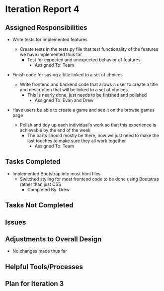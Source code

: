# Iteration Report 4

## Assigned Responsibilities

- Write tests for implemented features
    - Create tests in the tests.py file that test functionality of the features we have implemented thus far
        - Test for expected and unexpected behavior of features
            - Assigned To: Team
            
- Finish code for saving a title linked to a set of choices
    - Write frontend and backend code that allows a user to create a title and description that will be linked to a set
    of choices
        - This is nearly done, just needs to be finished and polished
            - Assigned To: Evan and Drew
            
- Have users be able to create a game and see it on the browse games page
    - Polish and tidy up each individual's work so that this experience is achievable by the end of the week
        - The parts should mostly be there, now we just need to make the last touches to make sure they all work
        together
            - Assigned To: Team
        
	
## Tasks Completed

- Implemented Bootstrap into most html files
    - Switched styling for most frontend code to be done using Bootstrap rather than just CSS
        - Completed By: Drew
    
## Tasks Not Completed

## Issues


    
## Adjustments to Overall Design

- No changes made thus far

## Helpful Tools/Processes



## Plan for Iteration 3
